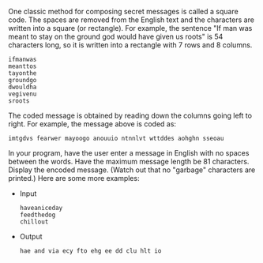 One classic method for composing secret messages is called a square code. The
spaces are removed from the English text and the characters are written into a
square (or rectangle). For example, the sentence "If man was meant to stay on
the ground god would have given us roots" is 54 characters long, so it is
written into a rectangle with 7 rows and 8 columns.

```
ifmanwas
meanttos
tayonthe
groundgo
dwouldha
vegivenu
sroots
```

The coded message is obtained by reading down the columns going left to right.
For example, the message above is coded as:

```
imtgdvs fearwer mayoogo anouuio ntnnlvt wttddes aohghn sseoau
```

In your program, have the user enter a message in English with no spaces
between the words. Have the maximum message length be 81 characters. Display
the encoded message. (Watch out that no "garbage" characters are printed.)
Here are some more examples:

- Input

  ```
  haveaniceday
  feedthedog
  chillout
  ```

- Output

  ```
  hae and via ecy fto ehg ee dd clu hlt io
  ```
